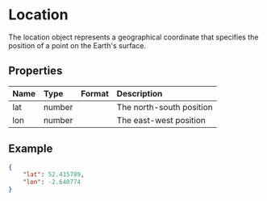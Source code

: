 # Location

The location object represents a geographical coordinate that specifies the position of a point on the Earth's surface.

## Properties

| Name | Type | Format | Description |
| :------- | :--- | :-- | :---------- |
| lat | number | | The north-south position |
| lon | number | | The east-west position |

## Example

```json
{
    "lat": 52.415789,
    "lon": -2.640774
}
```
